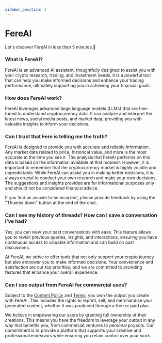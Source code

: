 ```yaml
---
sidebar_position: 1
---
```


# FereAI

Let's discover FereAI in less than 5 minutes.🤝

### What is FereAI?

FereAI is an advanced AI assistant, thoughtfully designed to assist you with your crypto research, trading, and investment needs. It is a powerful tool that can help you make informed decisions and enhance your trading performance, ultimately supporting you in achieving your financial goals.

### How does FereAI work?

FereAI leverages advanced large language models (LLMs) that are fine-tuned to understand cryptocurrency data. It can analyze and interpret the latest news, social media posts, and market data, providing you with valuable insights to inform your decisions.

### Can I trust that Fere is telling me the truth?

FereAI is designed to provide you with accurate and reliable information. Any market data related to price, historical value, and more is the most accurate at the time you see it. The analysis that FereAI performs on this data is based on the information available at that moment. However, it is important to remember that the cryptocurrency market is highly volatile and unpredictable. While FereAI can assist you in making better decisions, it is always crucial to conduct your own research and make your own decisions. The suggestions and insights provided are for informational purposes only and should not be considered financial advice.

If you find an answer to be incorrect, please provide feedback by using the "Thumbs down" button at the end of the chat.


### Can I see my history of threads? How can I save a conversation I’ve had?

Yes, you can view your past conversations with ease. This feature allows you to revisit previous queries, insights, and interactions, ensuring you have continuous access to valuable information and can build on past discussions.

At FereAI, we strive to offer tools that not only support your crypto journey but also empower you to make informed decisions. Your convenience and satisfaction are our top priorities, and we are committed to providing features that enhance your overall experience.

### Can I use output from FereAI for commercial uses?

Subject to the [Content Policy](#) and [Terms](#), you own the output you create with FereAI. This includes the rights to reprint, sell, and merchandise your generated content, whether it was produced through a free or paid plan.

We believe in empowering our users by granting full ownership of their creations. This means you have the freedom to leverage your output in any way that benefits you, from commercial ventures to personal projects. Our commitment is to provide a platform that supports your creative and professional endeavors while ensuring you retain control over your work.

